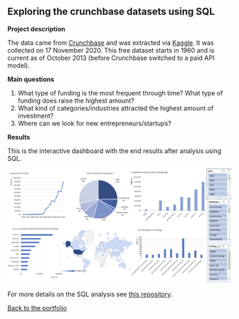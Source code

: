## Exploring the crunchbase datasets using SQL

**Project description**

The data came from [Crunchbase](https://www.crunchbase.com/) and was extracted via [Kaggle](https://www.kaggle.com/arindam235/startup-investments-crunchbase). It was collected on 17 November 2020.
This free dataset starts in 1960 and is current as of October 2013 (before Crunchbase switched to a paid API model).

**Main questions** 

1. What type of funding is the most frequent through time? What type of funding does raise the highest amount?
2. What kind of categories/industries attracted the highest amount of investment?
3. Where can we look for new entrepreneurs/startups? 

**Results**

This is the interactive dashboard with the end results after analysis using SQL. 

![Dashboard](/images/Dashboard2.png)

For more details on the SQL analysis see [this repository](https://github.com/tuyenshares/exploring-crunchbase-sql).


[Back to the portfolio](https://tuyenshares.github.io/)
